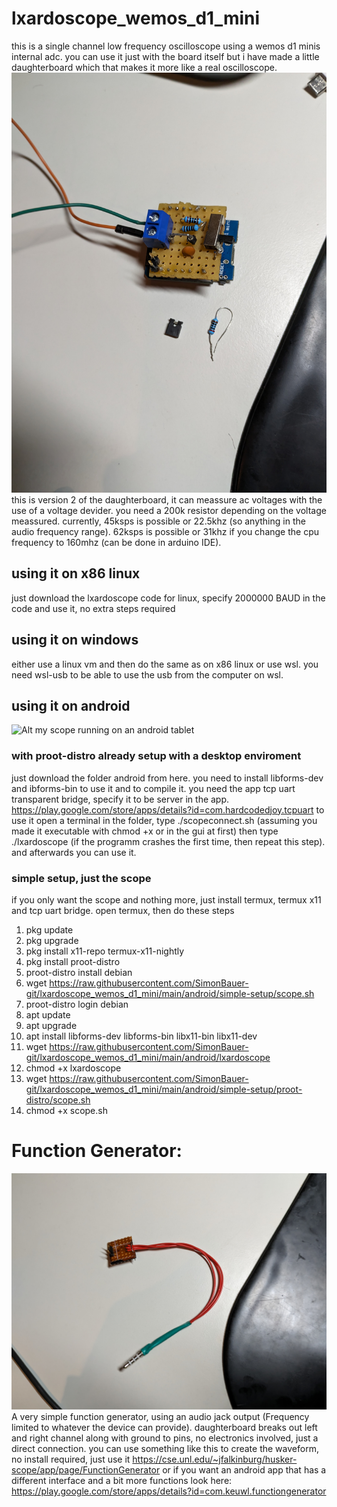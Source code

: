 # lxardoscope_wemos_d1_mini
this is a single channel low frequency oscilloscope using a wemos d1 minis internal adc. you can use it just with the board itself but i have made a little daughterboard which that makes it more like a real oscilloscope.
![Alt the little daughterboard on the wemos board (able to meassure ac)](https://raw.githubusercontent.com/SimonBauer-git/lxardoscope_wemos_d1_mini/main/PXL_20240302_200453836.MV.jpg)
this is version 2 of the daughterboard, it can meassure ac voltages with the use of a voltage devider. you need a 200k resistor depending on the voltage meassured.
currently, 45ksps is possible or 22.5khz (so anything in the audio frequency range). 62ksps is possible or 31khz if you change the cpu frequency to 160mhz (can be done in arduino IDE).
## using it on x86 linux
just download the lxardoscope code for linux, specify 2000000 BAUD in the code and use it, no extra steps required
## using it on windows
either use a linux vm and then do the same as on x86 linux or use wsl. you need wsl-usb to be able to use the usb from the computer on wsl.
## using it on android
![Alt my scope running on an android tablet](https://raw.githubusercontent.com/SimonBauer-git/lxardoscope_wemos_d1_mini/main/PXL_20240212_120237860.MV.jpg)
### with proot-distro already setup with a desktop enviroment
just download the folder android from here. you need to install libforms-dev and ibforms-bin to use it and to compile it. you need the app tcp uart transparent bridge, specify it to be server in the app.
https://play.google.com/store/apps/details?id=com.hardcodedjoy.tcpuart
to use it open a terminal in the folder, type ./scopeconnect.sh (assuming you made it executable with chmod +x or in the gui at first) then type ./lxardoscope (if the programm crashes the first time, then repeat this step). and afterwards you can use it.
### simple setup, just the scope
if you only want the scope and nothing more, just install termux, termux x11 and tcp uart bridge. open termux, then do these steps

1. pkg update
2. pkg upgrade
3. pkg install x11-repo termux-x11-nightly
4. pkg install proot-distro
5. proot-distro install debian
6. wget https://raw.githubusercontent.com/SimonBauer-git/lxardoscope_wemos_d1_mini/main/android/simple-setup/scope.sh
7. proot-distro login debian
8. apt update
9. apt upgrade
10. apt install libforms-dev libforms-bin libx11-bin libx11-dev
11. wget https://raw.githubusercontent.com/SimonBauer-git/lxardoscope_wemos_d1_mini/main/android/lxardoscope 
12. chmod +x lxardoscope
13. wget https://raw.githubusercontent.com/SimonBauer-git/lxardoscope_wemos_d1_mini/main/android/simple-setup/proot-distro/scope.sh
14. chmod +x scope.sh
# Function Generator:
![function generator](https://raw.githubusercontent.com/SimonBauer-git/lxardoscope_wemos_d1_mini/main/PXL_20240302_200633422.MV.jpg)
A very simple function generator, using an audio jack output (Frequency limited to whatever the device can provide). daughterboard breaks out left and right channel along with ground to pins, no electronics involved, just a direct connection. you can use something like this to create the waveform, no install required, just use it https://cse.unl.edu/~jfalkinburg/husker-scope/app/page/FunctionGenerator
or if you want an android app that has a different interface and a bit more functions look here: https://play.google.com/store/apps/details?id=com.keuwl.functiongenerator
